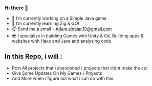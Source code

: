 ### Hi there 👋
- 🔭 I’m currently working on a Simple Java game
- 🌱 I’m currently learning Zig & GO!
- 📫 Send me a email - Adam.alnajar.10@gmail.com
- 😎 I specialize in building Games with Unity & C#, Building apps & websites with Haxe and Java and analysing code 

## In this Repo, i will :
 - Post All projects that i abandoned / projects that didnt make the cut
 - Give Some Updates On My Games / Projects
 - And More when i figure out what i can do with this

